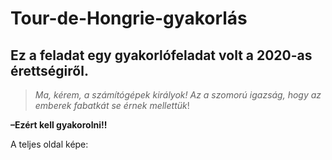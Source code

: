 # Tour-de-Hongrie-gyakorlás

## Ez a feladat egy gyakorlófeladat volt a 2020-as érettségiről.


> *Ma, kérem, a számítógépek királyok! Az a szomorú igazság, hogy az
> emberek fabatkát se érnek mellettük*! 

 **–Ezért kell gyakorolni!!**
 
 A teljes oldal képe:
 
